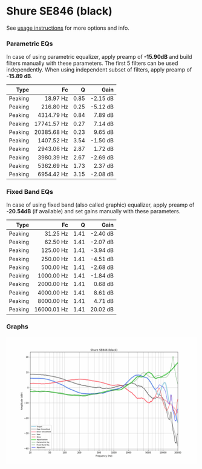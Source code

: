 # Shure SE846 (black)
See [usage instructions](https://github.com/jaakkopasanen/AutoEq#usage) for more options and info.

### Parametric EQs
In case of using parametric equalizer, apply preamp of **-15.90dB** and build filters manually
with these parameters. The first 5 filters can be used independently.
When using independent subset of filters, apply preamp of **-15.89 dB**.

| Type    | Fc          |    Q | Gain     |
|--------:|------------:|-----:|---------:|
| Peaking | 18.97 Hz    | 0.85 | -2.15 dB |
| Peaking | 216.80 Hz   | 0.25 | -5.12 dB |
| Peaking | 4314.79 Hz  | 0.84 | 7.89 dB  |
| Peaking | 17741.57 Hz | 0.27 | 7.14 dB  |
| Peaking | 20385.68 Hz | 0.23 | 9.65 dB  |
| Peaking | 1407.52 Hz  | 3.54 | -1.50 dB |
| Peaking | 2943.06 Hz  | 2.87 | 1.72 dB  |
| Peaking | 3980.39 Hz  | 2.67 | -2.69 dB |
| Peaking | 5362.69 Hz  | 1.73 | 2.37 dB  |
| Peaking | 6954.42 Hz  | 3.15 | -2.08 dB |

### Fixed Band EQs
In case of using fixed band (also called graphic) equalizer, apply preamp of **-20.54dB**
(if available) and set gains manually with these parameters.

| Type    | Fc          |    Q | Gain     |
|--------:|------------:|-----:|---------:|
| Peaking | 31.25 Hz    | 1.41 | -2.40 dB |
| Peaking | 62.50 Hz    | 1.41 | -2.07 dB |
| Peaking | 125.00 Hz   | 1.41 | -3.94 dB |
| Peaking | 250.00 Hz   | 1.41 | -4.51 dB |
| Peaking | 500.00 Hz   | 1.41 | -2.68 dB |
| Peaking | 1000.00 Hz  | 1.41 | -1.84 dB |
| Peaking | 2000.00 Hz  | 1.41 | 0.68 dB  |
| Peaking | 4000.00 Hz  | 1.41 | 8.61 dB  |
| Peaking | 8000.00 Hz  | 1.41 | 4.71 dB  |
| Peaking | 16000.01 Hz | 1.41 | 20.02 dB |

### Graphs
![](./Shure%20SE846%20(black).png)